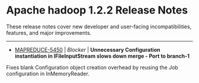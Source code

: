 
<!---
# Licensed to the Apache Software Foundation (ASF) under one
# or more contributor license agreements.  See the NOTICE file
# distributed with this work for additional information
# regarding copyright ownership.  The ASF licenses this file
# to you under the Apache License, Version 2.0 (the
# "License"); you may not use this file except in compliance
# with the License.  You may obtain a copy of the License at
#
#     http://www.apache.org/licenses/LICENSE-2.0
#
# Unless required by applicable law or agreed to in writing, software
# distributed under the License is distributed on an "AS IS" BASIS,
# WITHOUT WARRANTIES OR CONDITIONS OF ANY KIND, either express or implied.
# See the License for the specific language governing permissions and
# limitations under the License.
-->
# Apache hadoop  1.2.2 Release Notes

These release notes cover new developer and user-facing incompatibilities, features, and major improvements.


---

* [MAPREDUCE-5450](https://issues.apache.org/jira/browse/MAPREDUCE-5450) | *Blocker* | **Unnecessary Configuration instantiation in IFileInputStream slows down merge - Port to branch-1**

Fixes blank Configuration object creation overhead by reusing the Job configuration in InMemoryReader.



